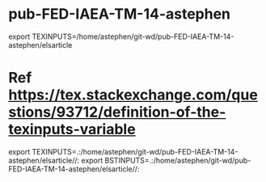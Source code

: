 # pub-FED-IAEA-TM-14-astephen
export TEXINPUTS=/home/astephen/git-wd/pub-FED-IAEA-TM-14-astephen/elsarticle
# Ref https://tex.stackexchange.com/questions/93712/definition-of-the-texinputs-variable
export TEXINPUTS=.:/home/astephen/git-wd/pub-FED-IAEA-TM-14-astephen/elsarticle//:
export BSTINPUTS=.:/home/astephen/git-wd/pub-FED-IAEA-TM-14-astephen/elsarticle//:
